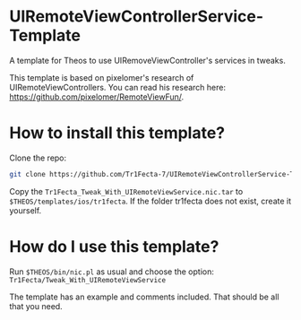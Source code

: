 # UIRemoteViewControllerService-Template
A template for Theos to use UIRemoveViewController's services in tweaks.

This template is based on pixelomer's research of UIRemoteViewControllers. You can read his research here: https://github.com/pixelomer/RemoteViewFun/.

# How to install this template?

Clone the repo:
```bash
git clone https://github.com/Tr1Fecta-7/UIRemoteViewControllerService-Template.git
```

Copy the `Tr1Fecta_Tweak_With_UIRemoteViewService.nic.tar` to `$THEOS/templates/ios/tr1fecta`. If the folder tr1fecta does not exist, create it yourself.

# How do I use this template?

Run ``$THEOS/bin/nic.pl`` as usual and choose the option: `Tr1Fecta/Tweak_With_UIRemoteViewService`

The template has an example and comments included. That should be all that you need.
